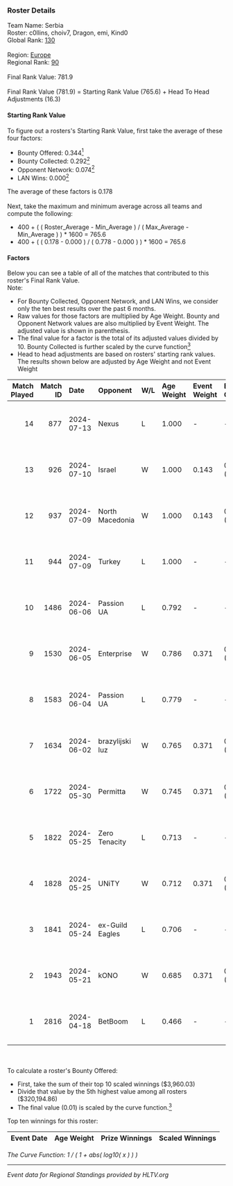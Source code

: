 ### Roster Details<br />
Team Name: Serbia<br />
Roster: c0llins, choiv7, Dragon, emi, Kind0<br />
Global Rank: [130](../standings_global.md)<br />
<br />
Region: [Europe]( ../standings_europe.md)<br />
Regional Rank: [90]( ../standings_europe.md)<br />
<br />
Final Rank Value:  781.9<br />
<br />
Final Rank Value (781.9) = Starting Rank Value (765.6) + Head To Head Adjustments (16.3)<br />

#### Starting Rank Value<br />
To figure out a rosters's Starting Rank Value, first take the average of these four factors:<br />
- Bounty Offered: 0.344[<sup>1</sup>](#table2)
- Bounty Collected: 0.292[<sup>2</sup>](#table1)
- Opponent Network: 0.074[<sup>2</sup>](#table1)
- LAN Wins: 0.000[<sup>2</sup>](#table1)

The average of these factors is 0.178<br />
<br />
Next, take the maximum and minimum average across all teams and compute the following:<br />
- 400 + ( ( Roster_Average - Min_Average ) / ( Max_Average - Min_Average ) ) * 1600 = 765.6
- 400 + ( ( 0.178 - 0.000 ) / ( 0.778 - 0.000 ) ) * 1600 = 765.6


#### Factors<br />
Below you can see a table of all of the matches that contributed to this roster's Final Rank Value.<br />
Note:<br />

- For Bounty Collected, Opponent Network, and LAN Wins, we consider only the ten best results over the past 6 months.
- Raw values for those factors are multiplied by Age Weight. Bounty and Opponent Network values are also multiplied by Event Weight. The adjusted value is shown in parenthesis.
- The final value for a factor is the total of its adjusted values divided by 10. Bounty Collected is further scaled by the curve function[<sup>3</sup>](#curveFunction)
- Head to head adjustments are based on rosters' starting rank values. The results shown below are adjusted by Age Weight and not Event Weight
<span id="table1"></span><br />


| Match Played | Match ID | Date       | Opponent        | W/L | Age Weight | Event Weight | Bounty Collected | Opponent Network | LAN Wins  | H2H Adj. | Roster                              |
| -: | -: | :- | :- | :- | :- | :- | :- | :- | :- | -: | :- |
|           14 |      877 | 2024-07-13 | Nexus           | L   | 1.000      | -            | -                | -                | -         |   -17.93 | c0llins, choiv7, Dragon, emi, Kind0 |
|           13 |      926 | 2024-07-10 | Israel          | W   | 1.000      | 0.143        | 0.000 (0.000)    | 0.038 (0.005)    | 0 (0.000) |     3.10 | c0llins, Dragon, emi, Kind0, VLDN   |
|           12 |      937 | 2024-07-09 | North Macedonia | W   | 1.000      | 0.143        | 0.000 (0.000)    | 0.000 (0.000)    | 0 (0.000) |     3.08 | c0llins, choiv7, Dragon, emi, Kind0 |
|           11 |      944 | 2024-07-09 | Turkey          | L   | 1.000      | -            | -                | -                | -         |   -25.74 | c0llins, choiv7, Dragon, emi, Kind0 |
|           10 |     1486 | 2024-06-06 | Passion UA      | L   | 0.792      | -            | -                | -                | -         |    -5.13 | aidKiT, c0llins, Dragon, emi, xicoz |
|            9 |     1530 | 2024-06-05 | Enterprise      | W   | 0.786      | 0.371        | 0.039 (0.011)    | 0.641 (0.187)    | 0 (0.000) |    16.63 | aidKiT, c0llins, Dragon, emi, VLDN  |
|            8 |     1583 | 2024-06-04 | Passion UA      | L   | 0.779      | -            | -                | -                | -         |    -4.60 | aidKiT, c0llins, Dragon, emi, xicoz |
|            7 |     1634 | 2024-06-02 | brazylijski luz | W   | 0.765      | 0.371        | 0.008 (0.002)    | 0.250 (0.071)    | 0 (0.000) |    13.39 | aidKiT, c0llins, Dragon, emi, xicoz |
|            6 |     1722 | 2024-05-30 | Permitta        | W   | 0.745      | 0.371        | 0.039 (0.011)    | 0.919 (0.254)    | 0 (0.000) |    16.45 | aidKiT, c0llins, Dragon, emi, xicoz |
|            5 |     1822 | 2024-05-25 | Zero Tenacity   | L   | 0.713      | -            | -                | -                | -         |    -3.19 | aidKiT, c0llins, Dragon, emi, xicoz |
|            4 |     1828 | 2024-05-25 | UNiTY           | W   | 0.712      | 0.371        | 0.024 (0.006)    | 0.331 (0.087)    | 0 (0.000) |    16.48 | aidKiT, c0llins, Dragon, emi, xicoz |
|            3 |     1841 | 2024-05-24 | ex-Guild Eagles | L   | 0.706      | -            | -                | -                | -         |    -9.25 | aidKiT, c0llins, Dragon, emi, xicoz |
|            2 |     1943 | 2024-05-21 | kONO            | W   | 0.685      | 0.371        | 0.028 (0.007)    | 0.553 (0.140)    | 0 (0.000) |    13.42 | aidKiT, c0llins, Dragon, emi, xicoz |
|            1 |     2816 | 2024-04-18 | BetBoom         | L   | 0.466      | -            | -                | -                | -         |    -0.40 | aidKiT, c0llins, Dragon, emi, xicoz |

<br />
<span id="table2"></span><br />
To calculate a roster's Bounty Offered:<br />

- First, take the sum of their top 10 scaled winnings ($3,960.03)
- Divide that value by the 5th highest value among all rosters ($320,194.86)
- The final value (0.01) is scaled by the curve function.[<sup>3</sup>](#curveFunction)

Top ten winnings for this roster:<br />

| Event Date | Age Weight | Prize Winnings | Scaled Winnings |
| :- | -: | :- | :- |


<span id="curveFunction"></span>_The Curve Function: 1 / ( 1 + abs( log10( x ) ) )_<br />

---
_Event data for Regional Standings provided by HLTV.org_<br />
